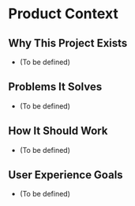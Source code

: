 # Product Context

## Why This Project Exists
- (To be defined)

## Problems It Solves
- (To be defined)

## How It Should Work
- (To be defined)

## User Experience Goals
- (To be defined)

